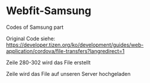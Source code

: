 # Webfit-Samsung
Codes of Samsung part

Original Code siehe:
 https://developer.tizen.org/ko/development/guides/web-application/cordova/file-transfers?langredirect=1

Zeile 280-302 wird das File erstellt

Zeile  wird das File auf unseren Server hochgeladen
